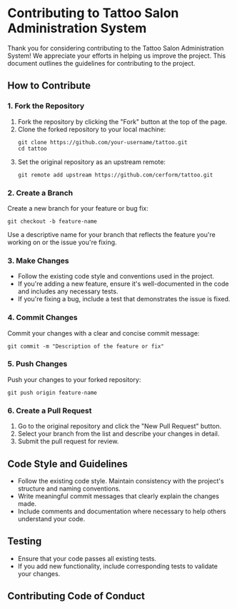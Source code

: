 <h1>Contributing to Tattoo Salon Administration System</h1>

<p>Thank you for considering contributing to the Tattoo Salon Administration System! We appreciate your efforts in helping us improve the project. This document outlines the guidelines for contributing to the project.</p>

<h2>How to Contribute</h2>

<h3>1. Fork the Repository</h3>
<ol>
    <li>Fork the repository by clicking the "Fork" button at the top of the page.</li>
    <li>Clone the forked repository to your local machine:
        <pre><code>git clone https://github.com/your-username/tattoo.git
cd tattoo</code></pre>
    </li>
    <li>Set the original repository as an upstream remote:
        <pre><code>git remote add upstream https://github.com/cerform/tattoo.git</code></pre>
    </li>
</ol>

<h3>2. Create a Branch</h3>
<p>Create a new branch for your feature or bug fix:</p>
<pre><code>git checkout -b feature-name</code></pre>
<p>Use a descriptive name for your branch that reflects the feature you're working on or the issue you're fixing.</p>

<h3>3. Make Changes</h3>
<ul>
    <li>Follow the existing code style and conventions used in the project.</li>
    <li>If you're adding a new feature, ensure it's well-documented in the code and includes any necessary tests.</li>
    <li>If you're fixing a bug, include a test that demonstrates the issue is fixed.</li>
</ul>

<h3>4. Commit Changes</h3>
<p>Commit your changes with a clear and concise commit message:</p>
<pre><code>git commit -m "Description of the feature or fix"</code></pre>

<h3>5. Push Changes</h3>
<p>Push your changes to your forked repository:</p>
<pre><code>git push origin feature-name</code></pre>

<h3>6. Create a Pull Request</h3>
<ol>
    <li>Go to the original repository and click the "New Pull Request" button.</li>
    <li>Select your branch from the list and describe your changes in detail.</li>
    <li>Submit the pull request for review.</li>
</ol>

<h2>Code Style and Guidelines</h2>
<ul>
    <li>Follow the existing code style. Maintain consistency with the project's structure and naming conventions.</li>
    <li>Write meaningful commit messages that clearly explain the changes made.</li>
    <li>Include comments and documentation where necessary to help others understand your code.</li>
</ul>

<h2>Testing</h2>
<ul>
    <li>Ensure that your code passes all existing tests.</li>
    <li>If you add new functionality, include corresponding tests to validate your changes.</li>
</ul>

<h2>Contributing Code of Conduct</h2>

